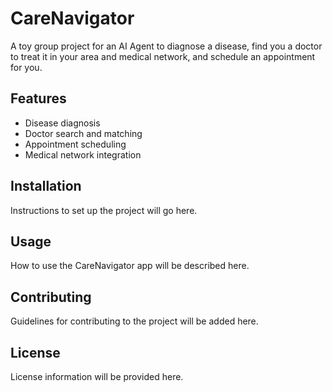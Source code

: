 # CareNavigator
A toy group project for an AI Agent to diagnose a disease, find you a doctor to treat it in your area and medical network, and schedule an appointment for you.

## Features
- Disease diagnosis
- Doctor search and matching
- Appointment scheduling
- Medical network integration

## Installation
Instructions to set up the project will go here.

## Usage
How to use the CareNavigator app will be described here.

## Contributing
Guidelines for contributing to the project will be added here.

## License
License information will be provided here.

